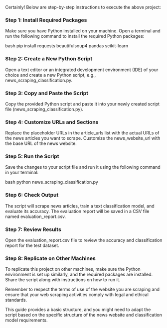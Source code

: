 Certainly! Below are step-by-step instructions to execute the above project:

### Step 1: Install Required Packages

Make sure you have Python installed on your machine. Open a terminal and run the following command to install the required Python packages:

bash
pip install requests beautifulsoup4 pandas scikit-learn


### Step 2: Create a New Python Script

Open a text editor or an integrated development environment (IDE) of your choice and create a new Python script, e.g., news_scraping_classification.py.

### Step 3: Copy and Paste the Script

Copy the provided Python script and paste it into your newly created script file (news_scraping_classification.py).

### Step 4: Customize URLs and Sections

Replace the placeholder URLs in the article_urls list with the actual URLs of the news articles you want to scrape. Customize the news_website_url with the base URL of the news website.

### Step 5: Run the Script

Save the changes to your script file and run it using the following command in your terminal:

bash
python news_scraping_classification.py


### Step 6: Check Output

The script will scrape news articles, train a text classification model, and evaluate its accuracy. The evaluation report will be saved in a CSV file named evaluation_report.csv.

### Step 7: Review Results

Open the evaluation_report.csv file to review the accuracy and classification report for the test dataset.

### Step 8: Replicate on Other Machines

To replicate this project on other machines, make sure the Python environment is set up similarly, and the required packages are installed. Share the script along with instructions on how to run it.

Remember to respect the terms of use of the website you are scraping and ensure that your web scraping activities comply with legal and ethical standards.

This guide provides a basic structure, and you might need to adapt the script based on the specific structure of the news website and classification model requirements.
